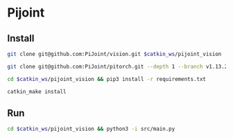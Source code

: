 # Pijoint

## Install


```bash
git clone git@github.com:PiJoint/vision.git $catkin_ws/pijoint_vision
```

```bash
git clone git@github.com:PiJoint/pitorch.git --depth 1 --branch v1.13.2 && cd pitorch && pip3 install .
```

```bash
cd $catkin_ws/pijoint_vision && pip3 install -r requirements.txt
```

```bash
catkin_make install
```

## Run
```bash
cd $catkin_ws/pijoint_vision && python3 -i src/main.py
```